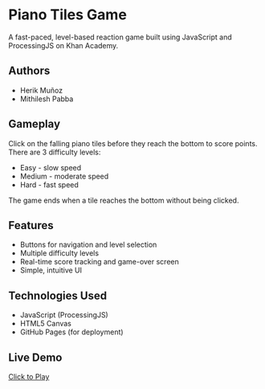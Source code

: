 # Piano Tiles Game

A fast-paced, level-based reaction game built using JavaScript and ProcessingJS on Khan Academy.

## Authors
- Herik Muñoz
- Mithilesh Pabba

## Gameplay
Click on the falling piano tiles before they reach the bottom to score points. There are 3 difficulty levels:
- Easy - slow speed
- Medium - moderate speed
- Hard - fast speed

The game ends when a tile reaches the bottom without being clicked.

## Features
- Buttons for navigation and level selection
- Multiple difficulty levels
- Real-time score tracking and game-over screen
- Simple, intuitive UI

## Technologies Used
- JavaScript (ProcessingJS)
- HTML5 Canvas
- GitHub Pages (for deployment)

## Live Demo
[Click to Play](https://MGPabba.github.io/PianoTiles/)

